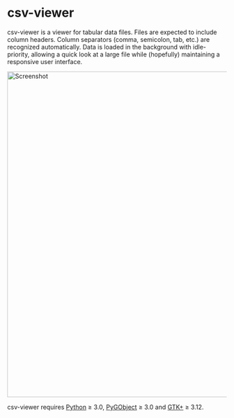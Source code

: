 csv-viewer
==========

csv-viewer is a viewer for tabular data files. Files are expected to
include column headers. Column separators (comma, semicolon, tab, etc.)
are recognized automatically. Data is loaded in the background with
idle-priority, allowing a quick look at a large file while (hopefully)
maintaining a responsive user interface.

<img src="https://otsaloma.io/pub/csv-viewer-1.png" width="748" alt="Screenshot">

csv-viewer requires [Python][1] ≥ 3.0, [PyGObject][2] ≥ 3.0 and
[GTK+][3] ≥ 3.12.

[1]: https://www.python.org/
[2]: https://wiki.gnome.org/Projects/PyGObject
[3]: https://www.gtk.org/
